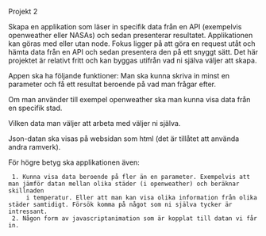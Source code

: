 Projekt 2

Skapa en applikation som läser in specifik data från en API (exempelvis openweather eller NASAs) och sedan presenterar resultatet. 
Applikationen kan göras med eller utan node. Fokus ligger på att göra en request utåt och hämta data från en API och sedan presentera den på ett snyggt sätt. 
Det här projektet är relativt fritt och kan byggas utifrån vad ni själva väljer att skapa.

Appen ska ha följande funktioner:
Man ska kunna skriva in minst en parameter och få ett resultat beroende på vad man frågar efter.

Om man använder till exempel openweather ska man kunna visa data från en specifik stad. 

Vilken data man väljer att arbeta med väljer ni själva.

Json-datan ska visas på websidan som html (det är tillåtet att använda andra ramverk).

För högre betyg ska applikationen även:
    
     1. Kunna visa data beroende på fler än en parameter. Exempelvis att man jämför datan mellan olika städer (i openweather) och beräknar skillnaden
         i temperatur. Eller att man kan visa olika information från olika städer samtidigt. Försök komma på något som ni själva tycker är intressant.
     2. Någon form av javascriptanimation som är kopplat till datan vi får in.